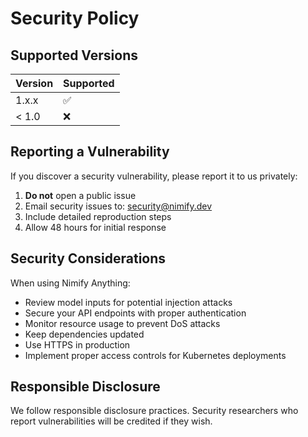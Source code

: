 # Security Policy

## Supported Versions

| Version | Supported          |
| ------- | ------------------ |
| 1.x.x   | :white_check_mark: |
| < 1.0   | :x:                |

## Reporting a Vulnerability

If you discover a security vulnerability, please report it to us privately:

1. **Do not** open a public issue
2. Email security issues to: security@nimify.dev
3. Include detailed reproduction steps
4. Allow 48 hours for initial response

## Security Considerations

When using Nimify Anything:

- Review model inputs for potential injection attacks
- Secure your API endpoints with proper authentication
- Monitor resource usage to prevent DoS attacks
- Keep dependencies updated
- Use HTTPS in production
- Implement proper access controls for Kubernetes deployments

## Responsible Disclosure

We follow responsible disclosure practices. Security researchers who report vulnerabilities will be credited if they wish.